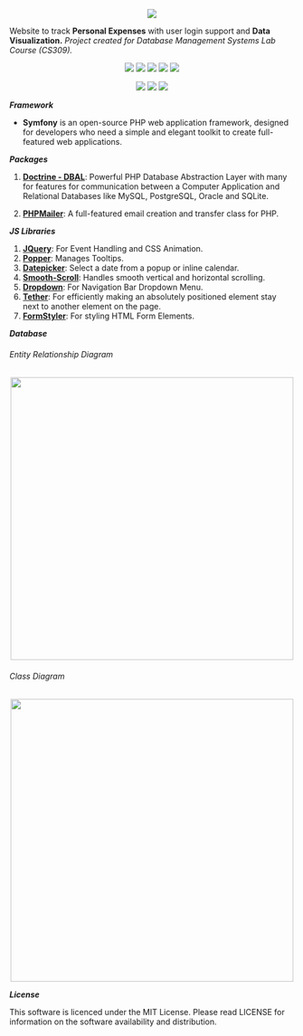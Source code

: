 
<p align="center">
<img src="https://user-images.githubusercontent.com/94285514/141747267-0d3d8d3b-d835-4487-9523-4bc54b319ffb.png" />
</p>

Website to track **Personal Expenses** with user login support and **Data Visualization.**
_Project created for Database Management Systems Lab Course (CS309)._

<p align=center>

<img src="https://img.shields.io/badge/Xampp-F37623?style=for-the-badge&logo=xampp&logoColor=white" />
<img src="https://img.shields.io/badge/PHP-v7.3.2-777BB4?&style=for-the-badge&logo=php&?labelColor=777BB4&logoColor=white" />
<img src="https://img.shields.io/badge/symfony-%23000000.svg?style=for-the-badge&logo=symfony&logoColor=white" />
<img src="https://img.shields.io/badge/MySQL-005C84?style=for-the-badge&logo=mysql&logoColor=white" />
<img src="https://img.shields.io/badge/apache-%23D42029.svg?style=for-the-badge&logo=apache&logoColor=white" />

</p>

<p align="center">

<img src="https://img.shields.io/badge/HTML5-E34F26?style=for-the-badge&logo=html5&logoColor=white" />
<img src="https://img.shields.io/badge/CSS3-1572B6?style=for-the-badge&logo=css3&logoColor=white" />
<img src="https://img.shields.io/badge/JavaScript-323330?style=for-the-badge&logo=javascript&logoColor=F7DF1E" />

</p>

<!-- https://img.shields.io/badge/php-%23777BB4.svg?style=for-the-badge&logo=php&logoColor=white -->

**_Framework_**
- **Symfony** is an open-source PHP web application framework, designed for developers who need a simple and elegant toolkit to create full-featured web applications.

**_Packages_**

1. [**Doctrine - DBAL**](https://symfony.com/doc/current/doctrine.html): Powerful PHP Database Abstraction Layer with many for features for communication between a Computer Application and Relational Databases like MySQL, PostgreSQL, Oracle and SQLite.

2. [**PHPMailer**](https://github.com/infinitered/middleman-template/tree/master/source/libraries/vendor/phpmailer/phpmailer): A full-featured email creation and transfer class for PHP.

**_JS Libraries_**

1. [**JQuery**](https://jquery.com/): For Event Handling and CSS Animation.
2. [**Popper**](https://github.com/popperjs/popper-core): Manages Tooltips.
3. [**Datepicker**](https://api.jqueryui.com/datepicker/): Select a date from a popup or inline calendar.
4. [**Smooth-Scroll**](https://github.com/cferdinandi/smooth-scroll): Handles smooth vertical and horizontal scrolling.
5. [**Dropdown**](https://getbootstrap.com/docs/4.0/components/dropdowns/): For Navigation Bar Dropdown Menu.
6. [**Tether**](http://tether.io/): For efficiently making an absolutely positioned element stay next to another element on the page.
7. [**FormStyler**](https://cdnjs.com/libraries/jQueryFormStyler): For styling HTML Form Elements.

**_Database_**

###### Entity Relationship Diagram
<p align="center">

<img src="https://user-images.githubusercontent.com/94285514/143066827-ef306b69-3eb8-45db-99eb-54d075fe18ec.jpg" width="500" height="">

</p>

###### Class Diagram
<p align="center">

<img src="https://user-images.githubusercontent.com/94285514/143066827-ef306b69-3eb8-45db-99eb-54d075fe18ec.jpg" width="500" height="">

</p>

**_License_**

This software is licenced under the MIT License. Please read LICENSE for information on the software availability and distribution.